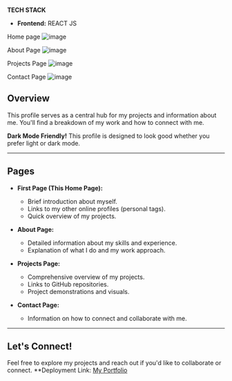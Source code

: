**TECH STACK**
 - **Frontend:** REACT JS 

Home page ![image](https://github.com/user-attachments/assets/599c79a7-9e0b-402d-9722-cafc87db18ab)

About Page ![image](https://github.com/user-attachments/assets/744dc324-ddd1-463a-8076-324e17bcc8f4)

Projects Page ![image](https://github.com/user-attachments/assets/326857e9-f452-4275-b372-0d75b7123f7e)

Contact Page ![image](https://github.com/user-attachments/assets/301a194f-0505-4783-b131-01a157bdf6f2)

## Overview

This profile serves as a central hub for my projects and information about me. You'll find a breakdown of my work and how to connect with me.

**Dark Mode Friendly!** This profile is designed to look good whether you prefer light or dark mode.

---

## Pages

* **First Page (This Home Page):**
    * Brief introduction about myself.
    * Links to my other online profiles (personal tags).
    * Quick overview of my projects.
      
* **About Page:**
    * Detailed information about my skills and experience.
    * Explanation of what I do and my work approach.
* **Projects Page:**
    * Comprehensive overview of my projects.
    * Links to GitHub repositories.
    * Project demonstrations and visuals.
* **Contact Page:**
    * Information on how to connect and collaborate with me.

---

## Let's Connect!

Feel free to explore my projects and reach out if you'd like to collaborate or connect.
**Deployment Link: [My Portfolio](https://my-portfolio-sudhan1112.vercel.app/)

